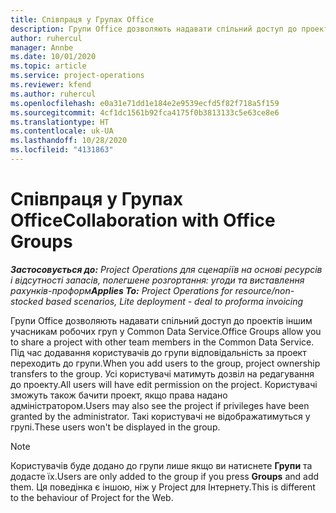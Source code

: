 ```yaml
---
title: Співпраця у Групах Office
description: Групи Office дозволяють надавати спільний доступ до проектів іншим учасникам робочих груп в межах Common Data Service.
author: ruhercul
manager: Annbe
ms.date: 10/01/2020
ms.topic: article
ms.service: project-operations
ms.reviewer: kfend
ms.author: ruhercul
ms.openlocfilehash: e0a31e71dd1e184e2e9539ecfd5f82f718a5f159
ms.sourcegitcommit: 4cf1dc1561b92fca4175f0b3813133c5e63ce8e6
ms.translationtype: HT
ms.contentlocale: uk-UA
ms.lasthandoff: 10/28/2020
ms.locfileid: "4131863"
---
```

# <a name="collaboration-with-office-groups"></a><span data-ttu-id="248d4-103">Співпраця у Групах Office</span><span class="sxs-lookup"><span data-stu-id="248d4-103">Collaboration with Office Groups</span></span>

<span data-ttu-id="248d4-104">_**Застосовується до:** Project Operations для сценаріїв на основі ресурсів і відсутності запасів, полегшене розгортання: угоди та виставлення рахунків-проформ_</span><span class="sxs-lookup"><span data-stu-id="248d4-104">_**Applies To:** Project Operations for resource/non-stocked based scenarios, Lite deployment - deal to proforma invoicing_</span></span>

<span data-ttu-id="248d4-105">Групи Office дозволяють надавати спільний доступ до проектів іншим учасникам робочих груп у Common Data Service.</span><span class="sxs-lookup"><span data-stu-id="248d4-105">Office Groups allow you to share a project with other team members in the Common Data Service.</span></span> <span data-ttu-id="248d4-106">Під час додавання користувачів до групи відповідальність за проект переходить до групи.</span><span class="sxs-lookup"><span data-stu-id="248d4-106">When you add users to the group, project ownership transfers to the group.</span></span> <span data-ttu-id="248d4-107">Усі користувачі матимуть дозвіл на редагування до проекту.</span><span class="sxs-lookup"><span data-stu-id="248d4-107">All users will have edit permission on the project.</span></span> <span data-ttu-id="248d4-108">Користувачі зможуть також бачити проект, якщо права надано адміністратором.</span><span class="sxs-lookup"><span data-stu-id="248d4-108">Users may also see the project if privileges have been granted by the administrator.</span></span> <span data-ttu-id="248d4-109">Такі користувачі не відображатимуться у групі.</span><span class="sxs-lookup"><span data-stu-id="248d4-109">These users won't be displayed in the group.</span></span>

> [!NOTE] 
> <span data-ttu-id="248d4-110">Користувачів буде додано до групи лише якщо ви натиснете **Групи** та додасте їх.</span><span class="sxs-lookup"><span data-stu-id="248d4-110">Users are only added to the group if you press **Groups** and add them.</span></span> <span data-ttu-id="248d4-111">Ця поведінка є іншою, ніж у Project для Інтернету.</span><span class="sxs-lookup"><span data-stu-id="248d4-111">This is different to the behaviour of Project for the Web.</span></span> 

